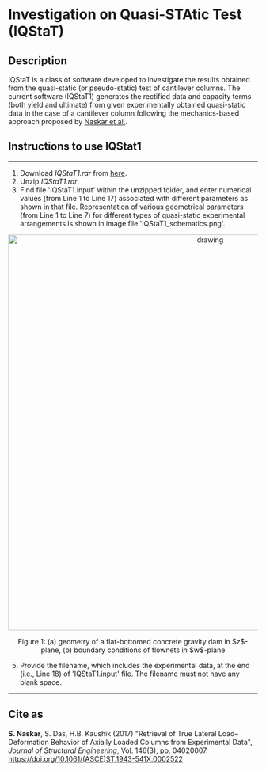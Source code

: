 # Investigation on Quasi-STAtic Test (IQStaT)

## Description
IQStaT is a class of software developed to investigate the results obtained from the quasi-static (or pseudo-static) test of cantilever columns. The current software (IQStaT1) generates the rectified data and capacity terms (both yield and ultimate) from given experimentally obtained quasi-static data in the case of a cantilever column following the mechanics-based approach proposed by <a href="https://doi.org/10.1061/(ASCE)ST.1943-541X.0002522">Naskar et al.</a>.

## Instructions to use IQStat1
---
1. Download *IQStaT1.rar* from <a href="https://github.com/SubhadipN/IQStat/blob/main/IQStaT1.rar">here</a>.
2. Unzip *IQStaT1.rar*.
3. Find file 'IQStaT1.input' within the unzipped folder, and enter numerical values (from Line 1 to Line 17) associated with different parameters as shown in that file. Representation of various geometrical parameters (from Line 1 to Line 7) for different types of quasi-static experimental arrangements is shown in image file 'IQStaT1_schematics.png'.
<p align="center">
    <img align="center" src="https://drive.google.com/uc?export=view&id=18AEgjvi-5OX_SYTfAg_KjDnQ6nDbGKxY" alt="drawing" width="800"/>
</p>
<p align="center"> Figure 1: (a) geometry of a flat-bottomed concrete gravity dam in $z$-plane, (b) boundary conditions of flownets in $w$-plane </p>

5. Provide the filename, which includes the experimental data, at the end (i.e., Line 18) of 'IQStaT1.input' file. The filename must not have any blank space. 
---

## Cite as
**S. Naskar**, S. Das, H.B. Kaushik (2017) "Retrieval of True Lateral Load–Deformation Behavior of Axially Loaded Columns from Experimental Data", *Journal of Structural Engineering*, Vol. 146(3), pp. 04020007. <a href="https://doi.org/10.1061/(ASCE)ST.1943-541X.0002522">https://doi.org/10.1061/(ASCE)ST.1943-541X.0002522</a>
